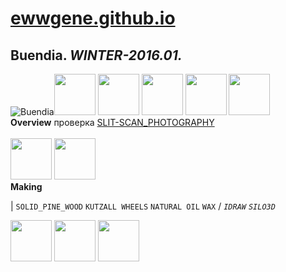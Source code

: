 
# [ewwgene.github.io](https://ewwgene.github.io/)
## Buendia. _WINTER-2016.01._
![[Buendia](/100.jpg)](https://ewwgene.github.io/Buendia/Carousel)<a href="https://ewwgene.github.io/Buendia/Carousel/#110"><img src="https://ewwgene.github.io/Buendia/110.jpg" height="66"></a> <a href="https://ewwgene.github.io/Buendia/Carousel/#111"><img src="https://ewwgene.github.io/Buendia/111.jpg" height="66"></a> <a href="https://ewwgene.github.io/Buendia/Carousel/#112"><img src="https://ewwgene.github.io/Buendia/112.jpg" height="66"></a> <a href="https://ewwgene.github.io/Buendia/Carousel/#120"><img src="https://ewwgene.github.io/Buendia/120.jpg" height="66"></a> <a href="https://ewwgene.github.io/Buendia/Carousel/#121"><img src="https://ewwgene.github.io/Buendia/121.jpg" height="66"></a> 
<br>
**Overview**
 проверка [SLIT-SCAN_PHOTOGRAPHY](https://en.wikipedia.org/wiki/Slit-scan_photography)
<br><br>
<a href="https://ewwgene.github.io/Buendia/Carousel/#102m"><img src="https://ewwgene.github.io/Buendia/Making/102.jpg" height="66"></a> <a href="https://ewwgene.github.io/Buendia/Carousel/#104m"><img src="https://ewwgene.github.io/Buendia/Making/104.jpg" height="66"></a> <br>
**Making**

|
`SOLID_PINE_WOOD` `KUTZALL WHEELS` `NATURAL OIL` `WAX` 
/
_`IDRAW`_ _`SILO3D`_ 
<br>

<a href="https://ewwgene.github.io/Buendia/Carousel/#311"><img src="https://ewwgene.github.io/Buendia/311.jpg" height="66"></a> <a href="https://ewwgene.github.io/Buendia/Carousel/#312"><img src="https://ewwgene.github.io/Buendia/312.jpg" height="66"></a> <a href="https://ewwgene.github.io/Buendia/Carousel/#323"><img src="https://ewwgene.github.io/Buendia/323.jpg" height="66"></a> 
